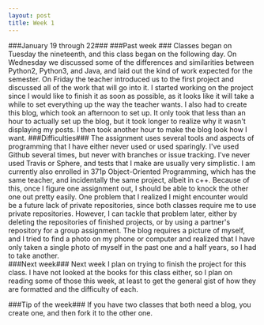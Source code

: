 ```yaml
---
layout: post
title: Week 1
---
```


###January 19 through 22###
###Past week ###
Classes began on Tuesday the nineteenth, and this class began on the following day. On Wednesday we discussed some of the differences and similarities between Python2, Python3, and Java, and laid out the  kind of work expected for the semester. On Friday the teacher introduced us to the first project and discussed all of the work that will go into it. I started working on the project since I would like to finish it as soon as possible, as it looks like it will take a while to set everything up the way the teacher wants.  I also had to create this blog, which took an afternoon to set up. It only took that less than an hour to actually set up the blog, but it took longer to realize why it wasn't displaying my posts. I then took another hour to make the blog look how I want. 
###Difficulties###
The assignment uses several tools and aspects of programming that I have either never used or used sparingly. I've used Github several times, but never with branches or issue tracking. I've never used Travis or Sphere, and tests that I make are usually very simplistic. I am currently also enrolled in 371p Object-Oriented Programming, which has the same teacher, and incidentally the same project, albeit in c++. Because of this, once I figure one assignment out, I should be able to knock the other one out pretty easily. One problem that I realized I might encounter would be a future lack of private repositories, since both classes require me to use private repositories. However, I can tackle that problem later, either by deleting the repositories of finished projects, or by using a partner's repository for a group assignment. The blog requires a picture of myself, and I tried to find a photo on my phone or computer and realized that I have only taken a single photo of myself in the past one and a half years, so I had to take another.  
###Next week###
Next week I plan on trying to finish the project for this class. I have not looked at the books for this class either, so I plan on reading some of those this week, at least to get the general gist of how they are formatted and the difficulty of each.

###Tip of the week###
If you have two classes that both need a blog, you create one, and then fork it to the other one.
